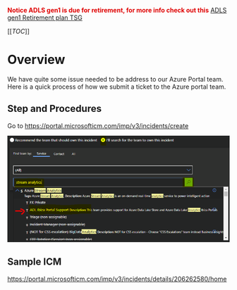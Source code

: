 <span style="color:#DF0101;">**Notice ADLS gen1 is due for retirement, for more info check out this**</span> [ADLS gen1 Retirement plan TSG](https://dev.azure.com/Supportability/Big%20Data/_wiki/wikis/Big-Data.wiki/444557/ADLS-gen-1-Retirement-plan)

[[_TOC_]]
# Overview
We have quite some issue needed to be address to our Azure Portal team. 
Here is a quick process of how we submit a ticket to the Azure portal team. 

## Step and Procedures
Go to 
https://portal.microsofticm.com/imp/v3/incidents/create

![image.png](/.attachments/image-ee1f8b7f-22d8-4554-9d12-86320236c2ce.png)

## Sample ICM
https://portal.microsofticm.com/imp/v3/incidents/details/206262580/home

